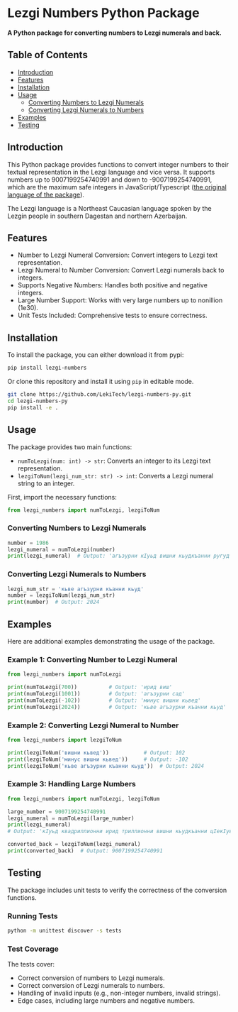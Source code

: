 # Lezgi Numbers Python Package

**A Python package for converting numbers to Lezgi numerals and back.**

## Table of Contents

- [Introduction](#introduction)
- [Features](#features)
- [Installation](#installation)
- [Usage](#usage)
  - [Converting Numbers to Lezgi Numerals](#converting-numbers-to-lezgi-numerals)
  - [Converting Lezgi Numerals to Numbers](#converting-lezgi-numerals-to-numbers)
- [Examples](#examples)
- [Testing](#testing)

## Introduction

This Python package provides functions to convert integer numbers to their textual representation in the Lezgi language and vice versa. It supports numbers up to 9007199254740991 and down to -9007199254740991, which are the maximum safe integers in JavaScript/Typescript ([the original language of the package](https://github.com/LekiTech/lezgi-numbers)).

The Lezgi language is a Northeast Caucasian language spoken by the Lezgin people in southern Dagestan and northern Azerbaijan.

## Features

- Number to Lezgi Numeral Conversion: Convert integers to Lezgi text representation.
- Lezgi Numeral to Number Conversion: Convert Lezgi numerals back to integers.
- Supports Negative Numbers: Handles both positive and negative integers.
- Large Number Support: Works with very large numbers up to nonillion (1e30).
- Unit Tests Included: Comprehensive tests to ensure correctness.

## Installation

To install the package, you can either download it from pypi:

```bash
pip install lezgi-numbers
```

Or clone this repository and install it using `pip` in editable mode.

```bash
git clone https://github.com/LekiTech/lezgi-numbers-py.git
cd lezgi-numbers-py
pip install -e .
```

## Usage
The package provides two main functions:

- `numToLezgi(num: int) -> str`: Converts an integer to its Lezgi text representation.
- `lezgiToNum(lezgi_num_str: str) -> int`: Converts a Lezgi numeral string to an integer.

First, import the necessary functions:

```python
from lezgi_numbers import numToLezgi, lezgiToNum
```

### Converting Numbers to Lezgi Numerals
```python
number = 1986
lezgi_numeral = numToLezgi(number)
print(lezgi_numeral)  # Output: 'агъзурни кIуьд вишни кьудкъанни ругуд'
```

### Converting Lezgi Numerals to Numbers

```python
lezgi_num_str = 'кьве агъзурни къанни кьуд'
number = lezgiToNum(lezgi_num_str)
print(number)  # Output: 2024
```

## Examples

Here are additional examples demonstrating the usage of the package.

### Example 1: Converting Number to Lezgi Numeral

```python
from lezgi_numbers import numToLezgi

print(numToLezgi(700))          # Output: 'ирид виш'
print(numToLezgi(1001))         # Output: 'агъзурни сад'
print(numToLezgi(-102))         # Output: 'минус вишни кьвед'
print(numToLezgi(2024))         # Output: 'кьве агъзурни къанни кьуд'
```

### Example 2: Converting Lezgi Numeral to Number

```python
from lezgi_numbers import lezgiToNum

print(lezgiToNum('вишни кьвед'))           # Output: 102
print(lezgiToNum('минус вишни кьвед'))     # Output: -102
print(lezgiToNum('кьве агъзурни къанни кьуд'))  # Output: 2024
```

### Example 3: Handling Large Numbers

```python
from lezgi_numbers import numToLezgi, lezgiToNum

large_number = 9007199254740991
lezgi_numeral = numToLezgi(large_number)
print(lezgi_numeral)
# Output: 'кIуьд квадриллионни ирид триллионни вишни кьудкъанни цIекIуьд миллиардни кьве вишни яхцIурни цIикьуд миллионни ирид вишни яхцIур агъзурни кIуьд вишни кьудкъанни цIусад'

converted_back = lezgiToNum(lezgi_numeral)
print(converted_back)  # Output: 9007199254740991
```

## Testing

The package includes unit tests to verify the correctness of the conversion functions.

### Running Tests

```bash
python -m unittest discover -s tests  
```

### Test Coverage

The tests cover:

- Correct conversion of numbers to Lezgi numerals.
- Correct conversion of Lezgi numerals to numbers.
- Handling of invalid inputs (e.g., non-integer numbers, invalid strings).
- Edge cases, including large numbers and negative numbers.
